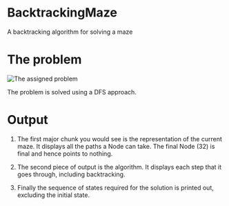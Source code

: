 
# BacktrackingMaze
A backtracking algorithm for solving a maze
# The problem
![The assigned problem](https://serving.photos.photobox.com/10417696c8f88b377246c135da2ce76e4af85ff6586e1ecc129f095af3f01f42b25771cb.jpg)

The problem is solved using a DFS approach.
# Output
1. The first major chunk you would see is the representation of the current maze. It displays all the paths a Node can take. The final Node (32) is final and hence points to nothing.

2. The second piece of output is the algorithm. It displays each step that it goes through, including backtracking.

3. Finally the sequence of states required for the solution is printed out, excluding the initial state.
